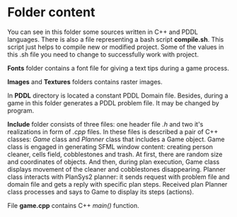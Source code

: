<h1>Folder content</h1>
<p>
  You can see in this folder some sources written in C++ and PDDL languages. There is also a file representing a bash script <b>compile.sh</b>. This script just
  helps to compile new or modified project. Some of the values in this .sh file you need to change to successfully work with project.
</p>

<p>
  <b>Fonts</b> folder contains a font file for giving a text tips during a game process.
</p>

<p>
  <b>Images</b> and <b>Textures</b> folders contains raster images.
</p>

<p>
  In <b>PDDL</b> directory is located a constant PDDL Domain file. Besides, during a game in this folder generates a PDDL problem file. It may be changed by program.
</p>

<p>
  <b>Include</b> folder consists of three files: one header file <i>.h</i> and two it's realizations in form of <i>.cpp</i> files. In these files is described a pair of C++ classes:
  <i>Game</i> class and <i>Planner</i> class that includes a Game object. Game class is engaged in generating SFML window content: creating person cleaner,
  cells field, cobblestones and trash. At first, there are random size and coordinates of objects. And then, during plan execution, Game class displays movement of the cleaner
  and cobblestones disappearing. Planner class interacts with PlanSys2 planner: it sends request with problem file and domain file and gets a reply with specific plan steps. Received plan
  Planner class processes and says to Game to display its steps (actions).
</p>

<p>
  File <b>game.cpp</b> contains C++ <i>main()</i> function.
</p>
